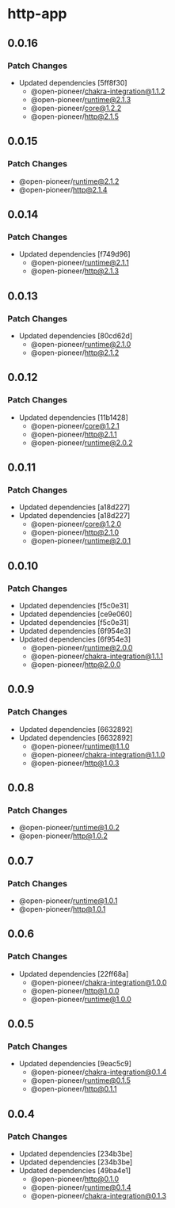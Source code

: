 # http-app

## 0.0.16

### Patch Changes

-   Updated dependencies [5ff8f30]
    -   @open-pioneer/chakra-integration@1.1.2
    -   @open-pioneer/runtime@2.1.3
    -   @open-pioneer/core@1.2.2
    -   @open-pioneer/http@2.1.5

## 0.0.15

### Patch Changes

-   @open-pioneer/runtime@2.1.2
-   @open-pioneer/http@2.1.4

## 0.0.14

### Patch Changes

-   Updated dependencies [f749d96]
    -   @open-pioneer/runtime@2.1.1
    -   @open-pioneer/http@2.1.3

## 0.0.13

### Patch Changes

-   Updated dependencies [80cd62d]
    -   @open-pioneer/runtime@2.1.0
    -   @open-pioneer/http@2.1.2

## 0.0.12

### Patch Changes

-   Updated dependencies [11b1428]
    -   @open-pioneer/core@1.2.1
    -   @open-pioneer/http@2.1.1
    -   @open-pioneer/runtime@2.0.2

## 0.0.11

### Patch Changes

-   Updated dependencies [a18d227]
-   Updated dependencies [a18d227]
    -   @open-pioneer/core@1.2.0
    -   @open-pioneer/http@2.1.0
    -   @open-pioneer/runtime@2.0.1

## 0.0.10

### Patch Changes

-   Updated dependencies [f5c0e31]
-   Updated dependencies [ce9e060]
-   Updated dependencies [f5c0e31]
-   Updated dependencies [6f954e3]
-   Updated dependencies [6f954e3]
    -   @open-pioneer/runtime@2.0.0
    -   @open-pioneer/chakra-integration@1.1.1
    -   @open-pioneer/http@2.0.0

## 0.0.9

### Patch Changes

-   Updated dependencies [6632892]
-   Updated dependencies [6632892]
    -   @open-pioneer/runtime@1.1.0
    -   @open-pioneer/chakra-integration@1.1.0
    -   @open-pioneer/http@1.0.3

## 0.0.8

### Patch Changes

-   @open-pioneer/runtime@1.0.2
-   @open-pioneer/http@1.0.2

## 0.0.7

### Patch Changes

-   @open-pioneer/runtime@1.0.1
-   @open-pioneer/http@1.0.1

## 0.0.6

### Patch Changes

-   Updated dependencies [22ff68a]
    -   @open-pioneer/chakra-integration@1.0.0
    -   @open-pioneer/http@1.0.0
    -   @open-pioneer/runtime@1.0.0

## 0.0.5

### Patch Changes

-   Updated dependencies [9eac5c9]
    -   @open-pioneer/chakra-integration@0.1.4
    -   @open-pioneer/runtime@0.1.5
    -   @open-pioneer/http@0.1.1

## 0.0.4

### Patch Changes

-   Updated dependencies [234b3be]
-   Updated dependencies [234b3be]
-   Updated dependencies [49ba4e1]
    -   @open-pioneer/http@0.1.0
    -   @open-pioneer/runtime@0.1.4
    -   @open-pioneer/chakra-integration@0.1.3
